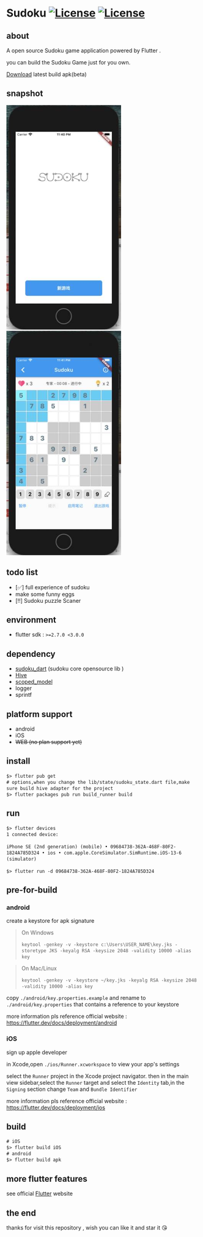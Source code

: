 # Sudoku  [![License](https://img.shields.io/badge/License-Anti%20996-blue.svg)](https://github.com/996icu/996.ICU/blob/master/LICENSE) [![License](https://img.shields.io/badge/License-Apache%202.0-blue.svg)](https://opensource.org/licenses/Apache-2.0)

## about

A open source Sudoku game application powered by Flutter .

you can build the Sudoku Game just  for you own.

[Download](https://github-production-release-asset-2e65be.s3.amazonaws.com/291502708/946fed00-eb22-11ea-9f3b-e65b96746ed7?X-Amz-Algorithm=AWS4-HMAC-SHA256&X-Amz-Credential=AKIAIWNJYAX4CSVEH53A%2F20200830%2Fus-east-1%2Fs3%2Faws4_request&X-Amz-Date=20200830T164712Z&X-Amz-Expires=300&X-Amz-Signature=8e3ec35a5237694414a4de94836a2480a439fe2249b8c895447e4e9e7a188a42&X-Amz-SignedHeaders=host&actor_id=1745525&key_id=0&repo_id=291502708&response-content-disposition=attachment%3B%20filename%3Dapp-release.apk&response-content-type=application%2Fvnd.android.package-archive) latest build apk(beta)

## snapshot

![Bootstrap](./document/img/Jietu20200830-234059_jpg.jpg)![Game](./document/img/Jietu20200830-234139_jpg.jpg)

## todo list
- [:white_check_mark:]  full experience of sudoku
- make some funny eggs
- [:bangbang:] Sudoku puzzle Scaner


## environment
- flutter sdk : `>=2.7.0 <3.0.0`

## dependency
- [sudoku_dart](https://github.com/forfuns/sudoku-dart) (sudoku core opensource  lib  )
- [Hive](https://github.com/hivedb/hive)
- [scoped_model](https://github.com/brianegan/scoped_model)
- logger 
- sprintf

## platform support
- android
- iOS
- ~~WEB (no plan support yet)~~

## install
```shell
$> flutter pub get
# options,when you change the lib/state/sudoku_state.dart file,make sure build hive adapter for the project
$> flutter packages pub run build_runner build
```

## run
```shell
$> flutter devices
1 connected device:

iPhone SE (2nd generation) (mobile) • 09684738-362A-468F-80F2-1824A785D324 • ios • com.apple.CoreSimulator.SimRuntime.iOS-13-6 (simulator)

$> flutter run -d 09684738-362A-468F-80F2-1824A785D324
```

## pre-for-build
### android
create a keystore for apk signature

> On Windows
>
> ```shell
> keytool -genkey -v -keystore c:\Users\USER_NAME\key.jks -storetype JKS -keyalg RSA -keysize 2048 -validity 10000 -alias key
> ```
> 

> On Mac/Linux
> ```shell
> keytool -genkey -v -keystore ~/key.jks -keyalg RSA -keysize 2048 -validity 10000 -alias key
> ```

copy `./android/key.properties.example` and rename to `./android/key.properties` that contains a reference to your keystore

more information pls reference official website : https://flutter.dev/docs/deployment/android

### iOS

sign up apple developer

in Xcode,open `./ios/Runner.xcworkspace` to view your app's settings

select the `Runner` project in the Xcode project navigator. then in the main view sidebar,select the `Runner` target and select the `Identity` tab,in the `Signing` section change `Team` and `Bundle Identifier`

more information pls reference official website : https://flutter.dev/docs/deployment/ios

## build
```shell
# iOS
$> flutter build iOS
# android
$> flutter build apk
```

## more flutter features
see official [Flutter](https://flutter.dev/) website

## the end

thanks for visit this repository , wish you can like it and star it :kissing_heart:

